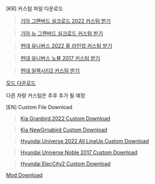[KR] 커스텀 파일 다운로드
> [기아 그랜버드 실크로드 2022 커스텀 받기](https://github.com/hochul5470/ets2_k-car/archive/refs/heads/granbird-2022.zip)

> [기아 뉴 그랜버드 실크로드 커스텀 받기](https://github.com/hochul5470/ets2_k-car/archive/refs/heads/granbird-2019.zip)

> [현대 유니버스 2022 올 라인업 커스텀 받기](https://github.com/hochul5470/ets2_k-car/archive/refs/heads/universe-2022.zip)

> [현대 유니버스 노블 2017 커스텀 받기](https://github.com/hochul5470/ets2_k-car/archive/refs/heads/universe-2017.zip)

> [현대 일렉시티2 커스텀 받기](https://github.com/hochul5470/ets2_k-car/archive/refs/heads/eleccity2.zip)


[모드 다운로드](https://steamcommunity.com/id/hochul0528/myworkshopfiles/?appid=227300)


다른 차량 커스텀은 추후 추가 될 예정




[EN] Custom File Download
> [Kia Granbird 2022 Custom Download](https://github.com/hochul5470/ets2_k-car/archive/refs/heads/granbird-2022.zip)

> [Kia NewGrnabird Custom Download](https://github.com/hochul5470/ets2_k-car/archive/refs/heads/granbird-2019.zip)

> [Hyundai Universe 2022 All LineUp Custom Download](https://github.com/hochul5470/ets2_k-car/archive/refs/heads/universe-2022.zip)

> [Hyundai Universe Noble 2017 Custom Download](https://github.com/hochul5470/ets2_k-car/archive/refs/heads/universe-2017.zip)

> [Hyundai ElecCity2 Custom Download](https://github.com/hochul5470/ets2_k-car/archive/refs/heads/eleccity2.zip)


[Mod Download](https://steamcommunity.com/id/hochul0528/myworkshopfiles/?appid=227300)

